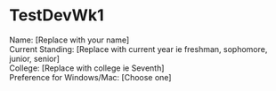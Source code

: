 # TestDevWk1

Name: [Replace with your name]\
Current Standing: [Replace with current year ie freshman, sophomore, junior, senior]\
College: [Replace with college ie Seventh]\
Preference for Windows/Mac: [Choose one]
